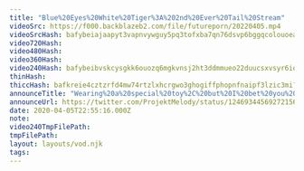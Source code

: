 ```yaml
---
title: "Blue%20Eyes%20White%20Tiger%3A%202nd%20Ever%20Tail%20Stream"
videoSrc: https://f000.backblazeb2.com/file/futureporn/20220405.mp4
videoSrcHash: bafybeiajaapyt3vapnvywguy5pq3tofxba7qn76dsvp6bggqcolouoeaae?filename=20220405.mp4
video720Hash: 
video480Hash: 
video360Hash: 
video240Hash: bafybeibvskcysgkk6ouozq6mgkvnsj2ht3ddmmueo22duucsxvsyr6iohm?filename=projektmelody-chaturbate-20200405T225516Z-240p.mp4
thinHash: 
thiccHash: bafkreie4cztzrfd4mw74rtzlxhcrgwo3ghogiffphopnfnaipf3lzic3mi?filename=1661733249199_thicc.jpg
announceTitle: "Wearing%20a%20special%20toy%2C%20but%20I%20bet%20you%20can%27t%20guess%20what%20it%20is%21%21%21%20xD%20Rawr%21%21"
announceUrl: https://twitter.com/ProjektMelody/status/1246934456927215617
date: 2020-04-05T22:55:16.000Z
note: 
video240TmpFilePath: 
tmpFilePath: 
layout: layouts/vod.njk
tags:
---
```

